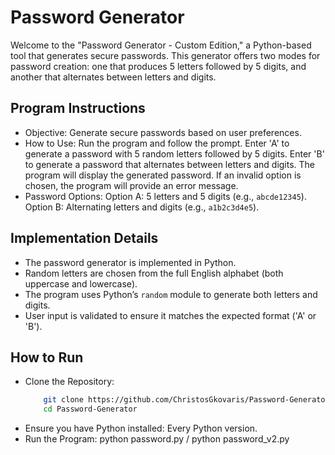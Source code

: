 # Password Generator

Welcome to the "Password Generator - Custom Edition," a Python-based tool that generates secure passwords. This generator offers two modes for password creation: one that produces 5 letters followed by 5 digits, and another that alternates between letters and digits.


## Program Instructions
- Objective: Generate secure passwords based on user preferences.
- How to Use: Run the program and follow the prompt. Enter 'A' to generate a password with 5 random letters followed by 5 digits.
  Enter 'B' to generate a password that alternates between letters and digits. The program will display the generated password.
  If an invalid option is chosen, the program will provide an error message.
- Password Options: Option A: 5 letters and 5 digits (e.g., `abcde12345`). Option B: Alternating letters and digits (e.g., `a1b2c3d4e5`).


## Implementation Details
- The password generator is implemented in Python.
- Random letters are chosen from the full English alphabet (both uppercase and lowercase).
- The program uses Python’s `random` module to generate both letters and digits.
- User input is validated to ensure it matches the expected format ('A' or 'B').


## How to Run
- Clone the Repository:
  ``` bash
      git clone https://github.com/ChristosGkovaris/Password-Generator.git
      cd Password-Generator
- Ensure you have Python installed: Every Python version.
- Run the Program: python password.py / python password_v2.py
